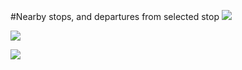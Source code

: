 #Nearby stops, and departures from selected stop
![](https://im7.ezgif.com/tmp/ezgif-7-d711097de08e.gif)

![](https://im7.ezgif.com/tmp/ezgif-7-857918a4635b.gif)

![](https://im7.ezgif.com/tmp/ezgif-7-d711097de08e.gif)
